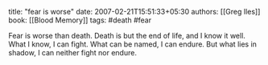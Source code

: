 
title: "fear is worse"
date: 2007-02-21T15:51:33+05:30
authors: [[Greg Iles]]
book: [[Blood Memory]]
tags: #death #fear

Fear is worse than death. Death is but the end of life, and I know it well. What I know, I can fight. What can be named, I can endure. But what lies in shadow, I can neither fight nor endure.
